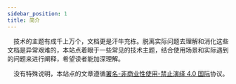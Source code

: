 ```yaml
---
sidebar_position: 1
title: 简介
---
```


 技术的主题有成千上万个，文档更是汗牛充栋。脱离实际问题去理解和消化这些文档是异常艰难的，本站点着眼于一些常见的技术主题，结合使用场景和实际遇到的问题来进行阐释，希望读者能加深理解。

 没有特殊说明，本站点的文章遵循[署名-非商业性使用-禁止演绎 4.0 国际](https://creativecommons.org/licenses/by-nc-nd/4.0/deed.zh)协议。

